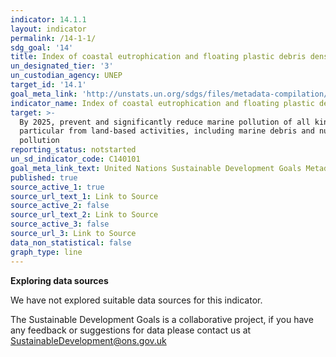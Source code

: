 ```yaml
---
indicator: 14.1.1
layout: indicator
permalink: /14-1-1/
sdg_goal: '14'
title: Index of coastal eutrophication and floating plastic debris density
un_designated_tier: '3'
un_custodian_agency: UNEP
target_id: '14.1'
goal_meta_link: 'http://unstats.un.org/sdgs/files/metadata-compilation/Metadata-Goal-14.pdf'
indicator_name: Index of coastal eutrophication and floating plastic debris density
target: >-
  By 2025, prevent and significantly reduce marine pollution of all kinds, in
  particular from land-based activities, including marine debris and nutrient
  pollution
reporting_status: notstarted
un_sd_indicator_code: C140101
goal_meta_link_text: United Nations Sustainable Development Goals Metadata (pdf 288kB)
published: true
source_active_1: true
source_url_text_1: Link to Source
source_active_2: false
source_url_text_2: Link to Source
source_active_3: false
source_url_3: Link to Source
data_non_statistical: false
graph_type: line
---
```

**Exploring data sources**

We have not explored suitable data sources for this indicator. 

The Sustainable Development Goals is a collaborative project, if you have any feedback or suggestions for data please contact us at <SustainableDevelopment@ons.gov.uk>
